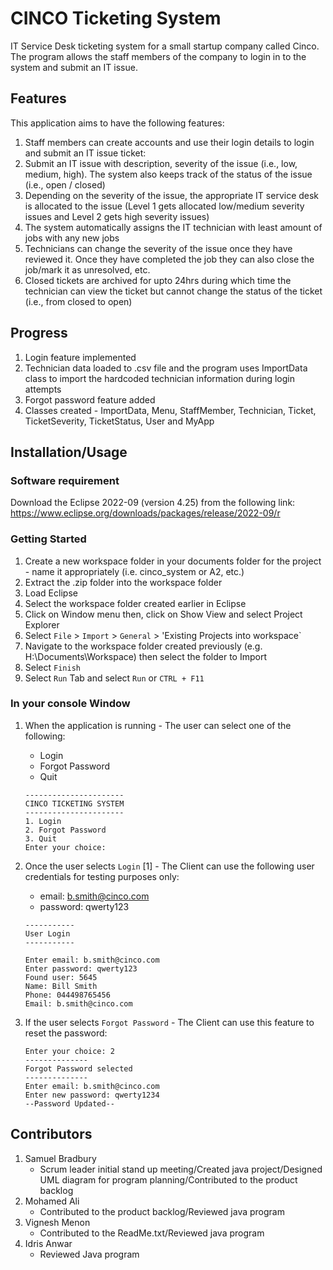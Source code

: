 
# CINCO Ticketing System

IT Service Desk ticketing system for a small startup company called Cinco. The program allows the staff members of the company to login in to the system and submit an IT issue.

## Features
This application aims to have the following features:
1. Staff members can create accounts and use their login details to login and submit an IT issue ticket:
2. Submit an IT issue with description, severity of the issue (i.e., low, medium, high). The system also keeps track of the status of the issue (i.e., open / closed)
3. Depending on the severity of the issue, the appropriate IT service desk is allocated to the issue (Level 1 gets allocated low/medium severity issues and Level 2 gets high severity issues)
4. The system automatically assigns the IT technician with least amount of jobs with any new jobs
5. Technicians can change the severity of the issue once they have reviewed it. Once they have completed the job they can also close the job/mark it as unresolved, etc. 
6. Closed tickets are archived for upto 24hrs during which time the technician can view the ticket but cannot change the status of the ticket (i.e., from closed to open)

## Progress
1. Login feature implemented
2. Technician data loaded to .csv file and the program uses ImportData class to import the hardcoded technician information during login attempts
3. Forgot password feature added
4. Classes created - ImportData, Menu, StaffMember, Technician, Ticket, TicketSeverity, TicketStatus, User and MyApp

## Installation/Usage

### Software requirement
Download the Eclipse 2022-09 (version 4.25) from the following link: https://www.eclipse.org/downloads/packages/release/2022-09/r

### Getting Started
1. Create a new workspace folder in your documents folder for the project - name it appropriately (i.e. cinco_system or A2, etc.)
2. Extract the .zip folder into the workspace folder
3. Load Eclipse
4. Select the workspace folder created earlier in Eclipse
5. Click on Window menu then, click on Show View and select Project Explorer
6. Select `File` > `Import` > `General` > 'Existing Projects into workspace`
7. Navigate to the workspace folder created previously (e.g. H:\Documents\Workspace) then select the folder to Import
8. Select `Finish`
9. Select `Run` Tab and select `Run` or `CTRL + F11`

### In your console Window
1. When the application is running - The user can select one of the following:
    - Login
    - Forgot Password
    - Quit
    
    ```
    ----------------------
    CINCO TICKETING SYSTEM
    ----------------------
    1. Login
    2. Forgot Password
    3. Quit
    Enter your choice:
    ```

2.  Once the user selects `Login` [1] - The Client can use the following user credentials for testing purposes only: 
    - email: b.smith@cinco.com
    - password: qwerty123
    
    ```
    -----------
    User Login 
    -----------

    Enter email: b.smith@cinco.com
    Enter password: qwerty123
    Found user: 5645
    Name: Bill Smith
    Phone: 044498765456
    Email: b.smith@cinco.com
    ```

3. If the user selects `Forgot Password` - The Client can use this feature to reset the password:

    ```
    Enter your choice: 2
    --------------
    Forgot Password selected
    --------------
    Enter email: b.smith@cinco.com
    Enter new password: qwerty1234
    --Password Updated--
    ```

## Contributors
1. Samuel Bradbury 
    - Scrum leader initial stand up meeting/Created java project/Designed UML diagram for program planning/Contributed to the product backlog
2. Mohamed Ali
    - Contributed to the product backlog/Reviewed java program 
3. Vignesh Menon
    - Contributed to the ReadMe.txt/Reviewed java program 
4. Idris Anwar
    - Reviewed Java program



